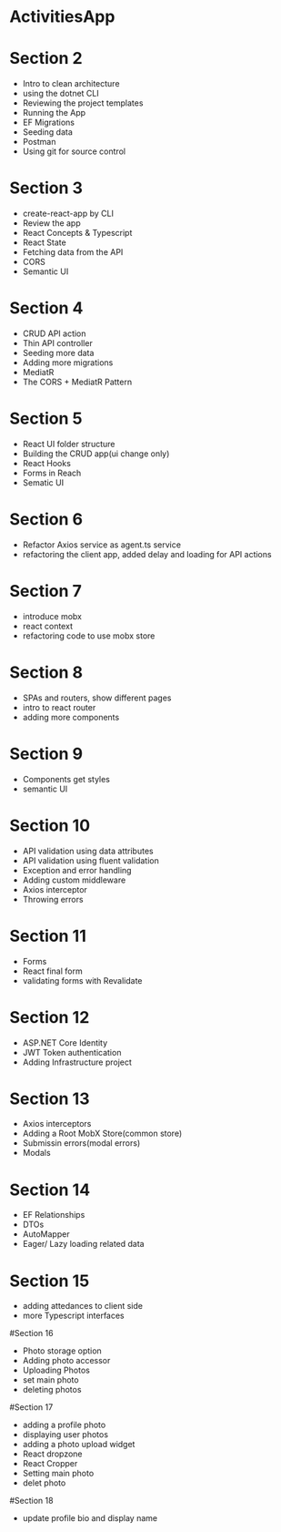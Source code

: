 # ActivitiesApp

# Section 2
- Intro to clean architecture
- using the dotnet CLI
- Reviewing the project templates
- Running the App
- EF Migrations
- Seeding data
- Postman
- Using git for source control

# Section 3
- create-react-app by CLI
- Review the app
- React Concepts & Typescript
- React State
- Fetching data from the API
- CORS
- Semantic UI

# Section 4
- CRUD API action
- Thin API controller
- Seeding more data
- Adding more migrations
- MediatR
- The CORS + MediatR Pattern

# Section 5
- React UI folder structure
- Building the CRUD app(ui change only)
- React Hooks
- Forms in Reach
- Sematic UI

# Section 6
- Refactor Axios service as agent.ts service
- refactoring the client app, added delay and loading for API actions

# Section 7
- introduce mobx
- react context
- refactoring code to use mobx store

# Section 8
- SPAs and routers, show different pages
- intro to react router
- adding more components

# Section 9
- Components get styles
- semantic UI

# Section 10
- API validation using data attributes
- API validation using fluent validation
- Exception and error handling
- Adding custom middleware
- Axios interceptor
- Throwing errors

# Section 11
- Forms
- React final form
- validating forms with Revalidate

# Section 12
- ASP.NET Core Identity
- JWT Token authentication
- Adding Infrastructure project

# Section 13
- Axios interceptors
- Adding a Root MobX Store(common store)
- Submissin errors(modal errors)
- Modals

# Section 14
- EF Relationships
- DTOs
- AutoMapper
- Eager/ Lazy loading related data

# Section 15
- adding attedances to client side
- more Typescript interfaces

#Section 16
 - Photo storage option
 - Adding photo accessor
 - Uploading Photos
 - set main photo
 - deleting photos

 #Section 17
 - adding a profile photo
 - displaying user photos
 - adding a photo upload widget
 - React dropzone
 - React Cropper
 - Setting main photo
 - delet photo
 
 #Section 18
 - update profile bio and display name